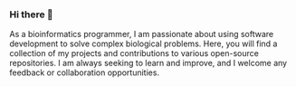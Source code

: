 ### Hi there 👋

<!--
**imsarath/imsarath** is a ✨ _special_ ✨ repository because its `README.md` (this file) appears on your GitHub profile.

Here are some ideas to get you started:

- 🔭 I’m currently working on ...
- 🌱 I’m currently learning ...
- 👯 I’m looking to collaborate on ...
- 🤔 I’m looking for help with ...
- 💬 Ask me about ...
- 📫 How to reach me: ...
- 😄 Pronouns: ...
- ⚡ Fun fact: ...
-->

As a bioinformatics programmer, I am passionate about using software development to solve complex biological problems. Here, you will find a collection of my projects and contributions to various open-source repositories. I am always seeking to learn and improve, and I welcome any feedback or collaboration opportunities. 

